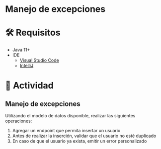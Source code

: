 # Manejo de excepciones

# :hammer_and_wrench:  Requisitos
- Java 11+
- IDE
    * [Visual Studio Code](https://code.visualstudio.com/download)
    * [IntelliJ](https://www.jetbrains.com/idea/download)

# :pencil: Actividad
## Manejo de excepciones
Utilizando el modelo de datos disponible, realizar las siguientes operaciones:
1. Agregar un endpoint que permita insertar un usuario
2. Antes de realizar la inserción, validar que el usuario no esté duplicado
3. En caso de que el usuario ya exista, emitir un error personalizado